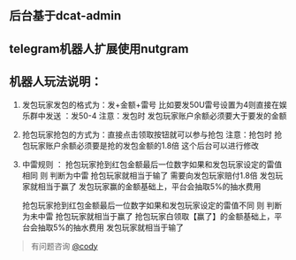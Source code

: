## 后台基于dcat-admin


## telegram机器人扩展使用nutgram


## 机器人玩法说明：

1. 发包玩家发包的格式为：发+金额+雷号 
      比如要发50U雷号设置为4则直接在娱乐群中发送 ：发50-4 
      注意：发包时 发包玩家账户余额必须要大于要发的金额
      
2. 抢包玩家抢包的方式为：直接点击领取按钮就可以参与抢包
  注意：抢包时 抢包玩家账户余额必须要是抢的发包金额的1.8倍 这个后台可以进行修改
  
3. 中雷规则 ： 
    抢包玩家抢到红包金额最后一位数字如果和发包玩家设定的雷值相同 则 判断为中雷 
    抢包玩家就相当于输了 需要向发包玩家赔付1.8倍 
    发包玩家就相当于赢了 发包玩家赢的金额基础上，平台会抽取5%的抽水费用 
    
    抢包玩家抢到红包金额最后一位数字如果和发包玩家设定的雷值不同 则 判断为未中雷
    抢包玩家就相当于赢了 抢包玩家白领取【赢了】的金额基础上，平台会抽取5%的抽水费用
    发包玩家就相当于输了  



 >有问题咨询 [@cody](https://t.me/cody0512)